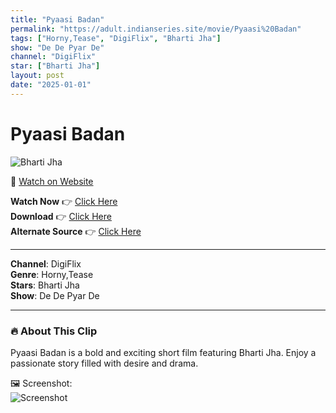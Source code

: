 ```yaml
---
title: "Pyaasi Badan"
permalink: "https://adult.indianseries.site/movie/Pyaasi%20Badan"
tags: ["Horny,Tease", "DigiFlix", "Bharti Jha"]
show: "De De Pyar De"
channel: "DigiFlix"
star: ["Bharti Jha"]
layout: post
date: "2025-01-01"
---
```


# Pyaasi Badan

![Bharti Jha](https://shorts.desisins.com/wp-content/uploads/2024/08/Bharti-Jha-De-De-Pyar-De-DesiSins.com_.jpg)

🔗 [Watch on Website](https://adult.indianseries.site/movie/Pyaasi%20Badan)

**Watch Now** 👉 [Click Here](https://adult.indianseries.site/movie/Pyaasi%20Badan)  
**Download** 👉 [Click Here](https://adult.indianseries.site/movie/Pyaasi%20Badan)  
**Alternate Source** 👉 [Click Here](https://adult.indianseries.site/movie/Pyaasi%20Badan)

---

**Channel**: DigiFlix  
**Genre**: Horny,Tease  
**Stars**: Bharti Jha  
**Show**: De De Pyar De

---

### 🔥 About This Clip

Pyaasi Badan is a bold and exciting short film featuring Bharti Jha. Enjoy a passionate story filled with desire and drama.
 
🖼️ Screenshot:  
![Screenshot](https://shorts.desisins.com/wp-content/uploads/2024/08/Bharti-Jha-De-De-Pyar-De-DesiSins.com_.jpg)
